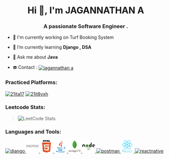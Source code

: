 <h1 align="center">Hi 👋, I'm JAGANNATHAN A</h1>
<h3 align="center">A passionate Software Engineer .</h3>

- 🔭 I'm currently working on Turf Booking System

- 🌱 I’m currently learning **Django , DSA**

- 💬 Ask me about **Java**
  
- ☎️ Contact : 
         <a href="https://linkedin.com/in/jagannathan a" target="blank"><img align="center" src="https://img.shields.io/badge/LinkedIn-0077B5?style=for-the-badge&logo=linkedin&logoColor=white" alt="jagannathan a" height="20" width="70" /></a>


<h3 align="left">Practiced Platforms:</h3>
<p align="left">
<a href="https://www.leetcode.com/21ita17" target="blank"><img align="center" src="https://raw.githubusercontent.com/rahuldkjain/github-profile-readme-generator/master/src/images/icons/Social/leet-code.svg" alt="21ita17" height="30" width="40" /></a>  <a href="https://auth.geeksforgeeks.org/user/21it8yxh" target="blank"> <img align="center" src="https://raw.githubusercontent.com/rahuldkjain/github-profile-readme-generator/master/src/images/icons/Social/geeks-for-geeks.svg" alt="21it8yxh" height="30" width="40" /></a>

### Leetcode Stats:
 > ![LeetCode Stats](https://leetcard.jacoblin.cool/21ita17?theme=light&font=Prompt)


<h3 align="left">Languages and Tools:</h3>
<p align="left"> <a href="https://www.djangoproject.com/" target="_blank" rel="noreferrer"> <img src="https://cdn.worldvectorlogo.com/logos/django.svg" alt="django" width="40" height="40"/> </a> <a href="https://expressjs.com" target="_blank" rel="noreferrer"> <img src="https://raw.githubusercontent.com/devicons/devicon/master/icons/express/express-original-wordmark.svg" alt="express" width="40" height="40"/> </a> <a href="https://www.w3.org/html/" target="_blank" rel="noreferrer"> <img src="https://raw.githubusercontent.com/devicons/devicon/master/icons/html5/html5-original-wordmark.svg" alt="html5" width="40" height="40"/> </a> <a href="https://www.java.com" target="_blank" rel="noreferrer"> <img src="https://raw.githubusercontent.com/devicons/devicon/master/icons/java/java-original.svg" alt="java" width="40" height="40"/> </a> <a href="https://www.mongodb.com/" target="_blank" rel="noreferrer"> <img src="https://raw.githubusercontent.com/devicons/devicon/master/icons/mongodb/mongodb-original-wordmark.svg" alt="mongodb" width="40" height="40"/> </a> <a href="https://nodejs.org" target="_blank" rel="noreferrer"> <img src="https://raw.githubusercontent.com/devicons/devicon/master/icons/nodejs/nodejs-original-wordmark.svg" alt="nodejs" width="40" height="40"/> </a> <a href="https://postman.com" target="_blank" rel="noreferrer"> <img src="https://www.vectorlogo.zone/logos/getpostman/getpostman-icon.svg" alt="postman" width="40" height="40"/> </a> <a href="https://reactjs.org/" target="_blank" rel="noreferrer"> <img src="https://raw.githubusercontent.com/devicons/devicon/master/icons/react/react-original-wordmark.svg" alt="react" width="40" height="40"/> </a> <a href="https://reactnative.dev/" target="_blank" rel="noreferrer"> <img src="https://reactnative.dev/img/header_logo.svg" alt="reactnative" width="40" height="40"/> </a> </p>
